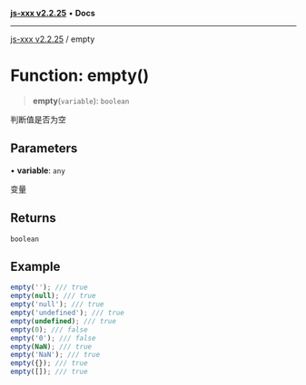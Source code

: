 [**js-xxx v2.2.25**](../README.md) • **Docs**

***

[js-xxx v2.2.25](../README.md) / empty

# Function: empty()

> **empty**(`variable`): `boolean`

判断值是否为空

## Parameters

• **variable**: `any`

变量

## Returns

`boolean`

## Example

```ts
empty(''); /// true
empty(null); /// true
empty('null'); /// true
empty('undefined'); /// true
empty(undefined); /// true
empty(0); /// false
empty('0'); /// false
empty(NaN); /// true
empty('NaN'); /// true
empty({}); /// true
empty([]); /// true
```

